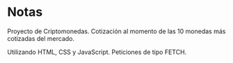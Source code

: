 # Notas

Proyecto de Criptomonedas. Cotización al momento de las 10 monedas más cotizadas del mercado.

Utilizando HTML, CSS y JavaScript.
Peticiones de tipo FETCH.